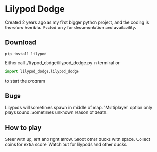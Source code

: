 # Lilypod Dodge
Created 2 years ago as my first bigger python project, and the coding is therefore horrible. Posted only for documentation and availability.

## Download

```
pip install lilypod
```
Either call ./lilypod_dodge/lilypod_dodge.py in terminal or
```python
import lilypod_dodge.lilypod_dodge
```
to start the program 

## Bugs
Lilypods will sometimes spawn in middle of map.
'Multiplayer' option only plays sound.
Sometimes unknown reason of death.

## How to play

Steer with up, left and right arrow. Shoot other ducks with space. Collect coins for extra score. Watch out for lilypods and other ducks.

